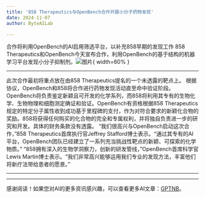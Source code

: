 ```yaml
---
title: '858 Therapeutics与OpenBench合作开展小分子药物发现'
date: 2024-11-07
author: ByteAILab

---
```


合作将利用OpenBench的AI启用筛选平台，以补充858早期的发现工作
858 Therapeutics和OpenBench今天宣布合作，利用OpenBench的基于结构的机器学习平台发现小分子抑制剂。![图片](https://ai-techpark.com/wp-content/uploads/2024/11/858-Therapeutics-960x540.jpg){ width=60% }

---
此次合作最初将重点放在由858 Therapeutics提名的一个未透露的靶点上。
根据协议，OpenBench和858将合作进行药物发现活动直至命中验证阶段。OpenBench将负责鉴定新颖且可开发的化学系列，而858将利用其专有的生物化学、生物物理和细胞测定确证和验证。OpenBench有资格根据858 Therapeutics规定的特定分子属性收到成功基于里程碑的支付，作为对符合要求的新颖化合物的奖励。858将获得任何购买的化合物的完全和专属权利，并将独自负责进一步的研究和开发。具体的财务条款没有透露。
“我们很高兴与OpenBench启动这次合作，”858 Therapeutics首席执行官Jeffrey Stafford博士表示。“通过其专有的AI平台，OpenBench团队已经建立了一系列充当挑战性靶点的新颖、可探索的化学物质。”
“858拥有深入的生物学洞察力，创新的研发管线，”OpenBench首席科学官Lewis Martin博士表示。“我们非常高兴能够运用我们专业的发现方法，丰富他们将新疗法带给患者的愿景。”

---
---
感谢阅读！如果您对AI的更多资讯感兴趣，可以查看更多AI文章：[GPTNB](https://gptnb.com)。